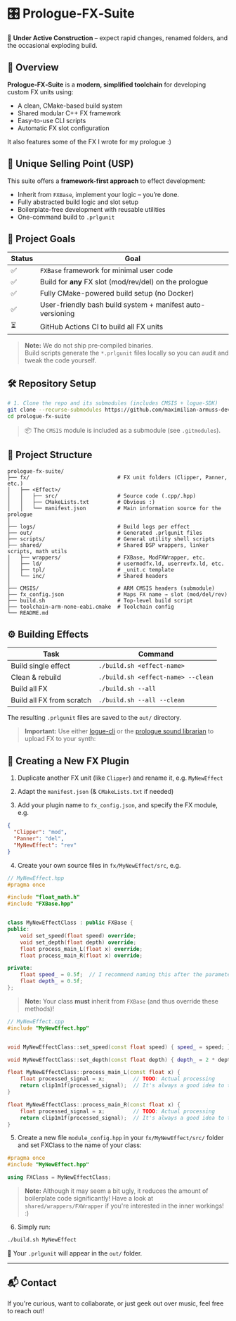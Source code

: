 # 🎛️ Prologue‑FX‑Suite

🚧 **Under Active Construction** – expect rapid changes, renamed folders, and the occasional exploding build.

## 📌 Overview

**Prologue‑FX‑Suite** is a **modern, simplified toolchain** for developing custom FX units using:

- A clean, CMake-based build system
- Shared modular C++ FX framework
- Easy-to-use CLI scripts
- Automatic FX slot configuration

It also features some of the FX I wrote for my prologue :)
## 🌟 Unique Selling Point (USP)

This suite offers a **framework-first approach** to effect development:

- Inherit from `FXBase`, implement your logic – you’re done.
- Fully abstracted build logic and slot setup
- Boilerplate-free development with reusable utilities
- One-command build to `.prlgunit`

## 🎯 Project Goals

| Status | Goal                                                       |
|--------|------------------------------------------------------------|
| ✅     | `FXBase` framework for minimal user code                   |
| ✅     | Build for **any** FX slot (mod/rev/del) on the prologue    |
| ✅     | Fully CMake-powered build setup (no Docker)                |
| ✅     | User-friendly bash build system + manifest auto-versioning |
| ⏳     | GitHub Actions CI to build all FX units                    |

> **Note:** We do not ship pre‑compiled binaries.  
> Build scripts generate the `*.prlgunit` files locally so you can audit and tweak the code yourself.

## 🛠️ Repository Setup

```bash
# 1. Clone the repo and its submodules (includes CMSIS + logue-SDK)
git clone --recurse-submodules https://github.com/maximilian-armuss-dev/prologue-fx-suite.git
cd prologue-fx-suite
```

> 📦 The `CMSIS` module is included as a submodule (see `.gitmodules`).

## 🧪 Project Structure

```
prologue-fx-suite/
├── fx/                            # FX unit folders (Clipper, Panner, etc.)
│   ├── <Effect>/
│   │   ├── src/                   # Source code (.cpp/.hpp)
│   │   ├── CMakeLists.txt         # Obvious :)
│   │   └── manifest.json          # Main information source for the prologue
│
├── logs/                          # Build logs per effect
├── out/                           # Generated .prlgunit files
├── scripts/                       # General utility shell scripts
├── shared/                        # Shared DSP wrappers, linker scripts, math utils
│   ├── wrappers/                  # FXBase, ModFXWrapper, etc.
│   ├── ld/                        # usermodfx.ld, userrevfx.ld, etc.
│   ├── tpl/                       # _unit.c template
│   └── inc/                       # Shared headers
│
├── CMSIS/                         # ARM CMSIS headers (submodule)
├── fx_config.json                 # Maps FX name → slot (mod/del/rev)
├── build.sh                       # Top-level build script
├── toolchain-arm-none-eabi.cmake  # Toolchain config
└── README.md
```

## ⚙️ Building Effects

| Task                      | Command                            |
|---------------------------|------------------------------------|
| Build single effect       | `./build.sh <effect-name>`         |
| Clean & rebuild           | `./build.sh <effect-name> --clean` |
| Build all FX              | `./build.sh --all`                 |
| Build all FX from scratch | `./build.sh --all --clean`         |

The resulting `.prlgunit` files are saved to the `out/` directory.

> **Important:** Use either [logue-cli](https://github.com/korginc/logue-cli) or the [prologue sound librarian](https://www.korg.com/us/support/download/software/0/778/3995/) to upload FX to your synth:  

## 🧩 Creating a New FX Plugin

1. Duplicate another FX unit (like `Clipper`) and rename it, e.g. `MyNewEffect`

2. Adapt the `manifest.json` (& `CMakeLists.txt` if needed)

3. Add your plugin name to `fx_config.json`, and specify the FX module, e.g.
```json
{
  "Clipper": "mod",
  "Panner": "del",
  "MyNewEffect": "rev"
}
```

4. Create your own source files in `fx/MyNewEffect/src`, e.g.
```c++
// MyNewEffect.hpp
#pragma once

#include "float_math.h"
#include "FXBase.hpp"


class MyNewEffectClass : public FXBase {
public:
    void set_speed(float speed) override;
    void set_depth(float depth) override;
    float process_main_L(float x) override;
    float process_main_R(float x) override;

private:
    float speed_ = 0.5f;  // I recommend naming this after the parameters you actually want to control, e.g. "gain_", "pan_", etc.
    float depth_ = 0.5f;
};
```
> **Note:** Your class **must** inherit from `FXBase` (and thus override these methods)!
```c++
// MyNewEffect.cpp
#include "MyNewEffect.hpp"


void MyNewEffectClass::set_speed(const float speed) { speed_ = speed; }

void MyNewEffectClass::set_depth(const float depth) { depth_ = 2 * depth; }

float MyNewEffectClass::process_main_L(const float x) {
    float processed_signal = x;         // TODO: Actual processing
    return clip1m1f(processed_signal);  // It's always a good idea to throw on a clipper at the end 
}

float MyNewEffectClass::process_main_R(const float x) {
    float processed_signal = x;         // TODO: Actual processing
    return clip1m1f(processed_signal);  // It's always a good idea to throw on a clipper at the end 
}
```

5. Create a new file `module_config.hpp` in your `fx/MyNewEffect/src/` folder and set FXClass to the name of your class:
```c++
#pragma once
#include "MyNewEffect.hpp"

using FXClass = MyNewEffectClass;
```
> **Note:** Although it may seem a bit ugly, it reduces the amount of boilerplate code significantly!
> Have a look at `shared/wrappers/FXWrapper` if you're interested in the inner workings! :)
6. Simply run:
```bash
./build.sh MyNewEffect
```

🎉 Your `.prlgunit` will appear in the `out/` folder.

---
## 📬 Contact

If you're curious, want to collaborate, or just geek out over music, feel free to reach out!
